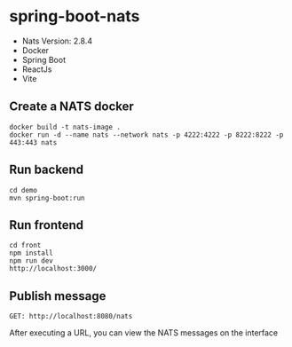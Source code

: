 # spring-boot-nats
- Nats Version: 2.8.4
- Docker
- Spring Boot
- ReactJs
- Vite
  

## Create a NATS docker
    docker build -t nats-image .
    docker run -d --name nats --network nats -p 4222:4222 -p 8222:8222 -p 443:443 nats


## Run backend
    cd demo
    mvn spring-boot:run


## Run frontend
    cd front
    npm install
    npm run dev
    http://localhost:3000/

## Publish message
    GET: http://localhost:8080/nats
After executing a URL, you can view the NATS messages on the interface